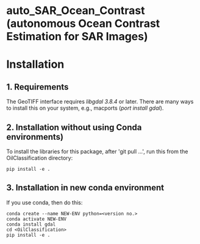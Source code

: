 # auto_SAR_Ocean_Contrast \(autonomous Ocean Contrast Estimation for SAR Images\)

# Installation

## 1. Requirements
The GeoTIFF interface requires *libgdal 3.8.4* or later.  There are many ways 
to install this on your system, e.g., macports (*port install gdal*).

## 2. Installation without using Conda environments)

To install the libraries for this package, after 'git pull ...', run this from the OilClassification directory:
  
    pip install -e . 

## 3. Installation in new conda environment

If you use conda, then do this:
  
    conda create --name NEW-ENV python=<version no.>
    conda activate NEW-ENV
    conda install gdal
    cd <OilClassification>
    pip install -e .

